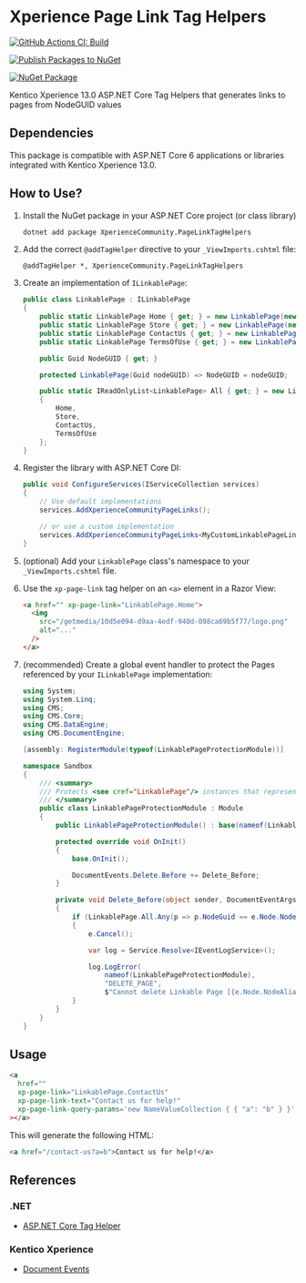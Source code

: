 # Xperience Page Link Tag Helpers

[![GitHub Actions CI: Build](https://github.com/wiredviews/xperience-page-link-tag-helpers/actions/workflows/ci.yml/badge.svg?branch=main)](https://github.com/wiredviews/xperience-page-link-tag-helpers/actions/workflows/ci.yml)

[![Publish Packages to NuGet](https://github.com/wiredviews/xperience-page-link-tag-helpers/actions/workflows/publish.yml/badge.svg?branch=main)](https://github.com/wiredviews/xperience-page-link-tag-helpers/actions/workflows/publish.yml)

[![NuGet Package](https://img.shields.io/nuget/v/XperienceCommunity.PageLinkTagHelpers.svg)](https://www.nuget.org/packages/XperienceCommunity.PageLinkTagHelpers)

Kentico Xperience 13.0 ASP.NET Core Tag Helpers that generates links to pages from NodeGUID values

## Dependencies

This package is compatible with ASP.NET Core 6 applications or libraries integrated with Kentico Xperience 13.0.

## How to Use?

1. Install the NuGet package in your ASP.NET Core project (or class library)

   ```bash
   dotnet add package XperienceCommunity.PageLinkTagHelpers
   ```

1. Add the correct `@addTagHelper` directive to your `_ViewImports.cshtml` file:

   `@addTagHelper *, XperienceCommunity.PageLinkTagHelpers`

1. Create an implementation of `ILinkablePage`:

   ```csharp
   public class LinkablePage : ILinkablePage
   {
       public static LinkablePage Home { get; } = new LinkablePage(new Guid("..."));
       public static LinkablePage Store { get; } = new LinkablePage(new Guid("..."));
       public static LinkablePage ContactUs { get; } = new LinkablePage(new Guid("..."));
       public static LinkablePage TermsOfUse { get; } = new LinkablePage(new Guid("..."));

       public Guid NodeGUID { get; }

       protected LinkablePage(Guid nodeGUID) => NodeGUID = nodeGUID;

       public static IReadOnlyList<LinkablePage> All { get; } = new List<LinkablePage>
       {
           Home,
           Store,
           ContactUs,
           TermsOfUse
       };
   }
   ```

1. Register the library with ASP.NET Core DI:

   ```csharp
   public void ConfigureServices(IServiceCollection services)
   {
       // Use default implementations
       services.AddXperienceCommunityPageLinks();

       // or use a custom implementation
       services.AddXperienceCommunityPageLinks<MyCustomLinkablePageLinkRetriever>();
   }
   ```

1. (optional) Add your `LinkablePage` class's namespace to your `_ViewImports.cshtml` file.

1. Use the `xp-page-link` tag helper on an `<a>` element in a Razor View:

   ```html
   <a href="" xp-page-link="LinkablePage.Home">
     <img
       src="/getmedia/10d5e094-d9aa-4edf-940d-098ca69b5f77/logo.png"
       alt="..."
     />
   </a>
   ```

1. (recommended) Create a global event handler to protect the Pages referenced by your `ILinkablePage` implementation:

   ```csharp
   using System;
   using System.Linq;
   using CMS;
   using CMS.Core;
   using CMS.DataEngine;
   using CMS.DocumentEngine;

   [assembly: RegisterModule(typeof(LinkablePageProtectionModule))]

   namespace Sandbox
   {
       /// <summary>
       /// Protects <see cref="LinkablePage"/> instances that represent Pages in the content tree with hard coded <see cref="TreeNode.NodeGUID"/> values.
       /// </summary>
       public class LinkablePageProtectionModule : Module
       {
           public LinkablePageProtectionModule() : base(nameof(LinkablePageProtectionModule)) { }

           protected override void OnInit()
           {
               base.OnInit();

               DocumentEvents.Delete.Before += Delete_Before;
           }

           private void Delete_Before(object sender, DocumentEventArgs e)
           {
               if (LinkablePage.All.Any(p => p.NodeGuid == e.Node.NodeGUID))
               {
                   e.Cancel();

                   var log = Service.Resolve<IEventLogService>();

                   log.LogError(
                       nameof(LinkablePageProtectionModule),
                       "DELETE_PAGE",
                       $"Cannot delete Linkable Page [{e.Node.NodeAliasPath}], as it might be in use. Please first remove the Linkable Page in the application code and re-deploy the application.");
               }
           }
       }
   }
   ```

## Usage

```html
<a
  href=""
  xp-page-link="LinkablePage.ContactUs"
  xp-page-link-text="Contact us for help!"
  xp-page-link-query-params='new NameValueCollection { { "a": "b" } }'
></a>
```

This will generate the following HTML:

```html
<a href="/contact-us?a=b">Contact us for help!</a>
```

## References

### .NET

- [ASP.NET Core Tag Helper](https://docs.microsoft.com/en-US/aspnet/core/mvc/views/tag-helpers/intro?view=aspnetcore-6.0)

### Kentico Xperience

- [Document Events](https://docs.xperience.io/custom-development/handling-global-events/reference-global-system-events#ReferenceGlobalsystemevents-DocumentEvents)
